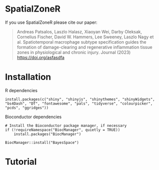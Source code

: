 # SpatialZoneR

If you use SpatialZoneR please cite our paper:
> Andreas Patsalos, Laszlo Halasz, Xiaoyan Wei, Darby Oleksak, Cornelius Fischer, David W. Hammers, Lee Sweeney, Laszlo Nagy et al. Spatiotemporal macrophage subtype specification guides the formation of damage-clearing and regenerative inflammation tissue zones in physiological and chronic injury. Journal (2023) https://doi.org/asfasdfa

# Installation
R dependencies
```
install.packages(c("shiny", "shinyjs", "shinythemes", "shinyWidgets", "bs4Dash", "DT", "fontawesome", "pals", "tidyverse", "colourpicker", "pcds", "ggridges"))
```

Bioconductor dependencies
```
# Install the Bioconductor package manager, if necessary
if (!requireNamespace("BiocManager", quietly = TRUE))
    install.packages("BiocManager")

BiocManager::install("BayesSpace")
```
# Tutorial
